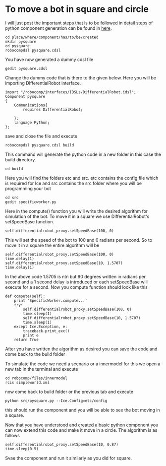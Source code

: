 # To move a bot in square and circle

I will just post the important steps that is to be followed in detail steps of python component generation can be found in [here]().

	cd place/where/component/has/to/be/created
	mkdir pysquare
	cd pysquare
	robocompdsl pysquare.cdsl

You have now generated a dummy cdsl file

	gedit pysquare.cdsl

Change the dummy code that is there to the given below. Here you will be importing DIfferentialRobot interface.

	import "/robocomp/interfaces/IDSLs/DifferentialRobot.idsl";
	Component pysquare
	{
		Communications{
			requires DifferentialRobot;

		};
		language Python;
	};

save and close the file and execute

	robocompdsl pysquare.cdsl build

This command will generate the python code in a new folder in this case the build directory.

	cd build

Here you will find the folders etc and src. etc contains the config file which is required for Ice and src contains the src folder where you will be programming your bot

	cd src
	gedit specificworker.py

Here in the compute() function you will write the desired algorithm for simulation of the bot. To move it in a square we use DifferentialRobot's setSpeedBase function.

	self.differentialrobot_proxy.setSpeedBase(100, 0)

This will set the speed of the bot to 100 and 0 radians per second. So to move it in a square the entire algorithm will be

	self.differentialrobot_proxy.setSpeedBase(100, 0)
	time.delay(1)
	self.differentialrobot_proxy.setSpeedBase(10, 1.5707)
	time.delay(1)

In the above code 1.5705 is ntn but 90 degrees written in radians per second and a 1 second delay is introduced or each setSpeedBase will execute for a second. Now you compute function should look like this

	def compute(self):
		print 'SpecificWorker.compute...'
		try:
			self.differentialrobot_proxy.setSpeedBase(100, 0)
			time.sleep(1)
			self.differentialrobot_proxy.setSpeedBase(10, 1.5707)
			time.sleep(1)
		except Ice.Exception, e:
			traceback.print_exc()
			print e
		return True

After you have written the algorithm as desired you can save the code and come back to the build folder

To simulate the code we need a scenario or a innermodel for this we open a new tab in the terminal and execute

	cd robocomp/files/innermodel
	rcis simpleworld.xml

now come back to build folder or the previous tab and execute

	python src/pysquare.py --Ice.Config=etc/config

this should run the component and you will be able to see the bot moving in a square.

Now that you have understood and created a basic python component you can now extend this code and make it move in a circle. The algorithm is as follows

	self.differentialrobot_proxy.setSpeedBase(10, 0.87)
	time.sleep(0.5)

Svae the component and run it similarly as you did for square.
